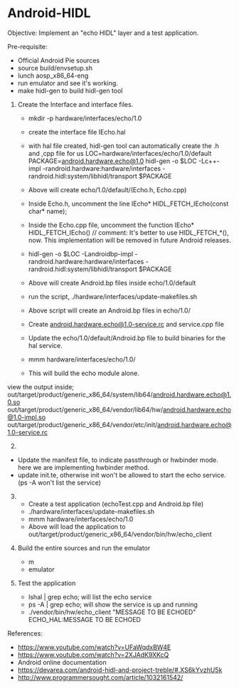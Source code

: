 # Android-HIDL

Objective:
          Implement an "echo HIDL" layer and a test application.


Pre-requisite:

* Official Android Pie sources
* source build/envsetup.sh
* lunch aosp_x86_64-eng
* run emulator and see it's working.
* make hidl-gen to build hidl-gen tool


1) Create the Interface and interface files.

   * mkdir -p hardware/interfaces/echo/1.0
   * create the interface file IEcho.hal
   * with hal file created, hidl-gen tool can automatically create the .h and ,cpp file for us
     	  LOC=hardware/interfaces/echo/1.0/default
	  PACKAGE=android.hardware.echo@1.0
   	  hidl-gen -o $LOC -Lc++-impl -randroid.hardware:hardware/interfaces -randroid.hidl:system/libhidl/transport $PACKAGE
   * Above will create echo/1.0/default/(Echo.h, Echo.cpp)
   * Inside Echo.h, uncomment the line IEcho* HIDL_FETCH_IEcho(const char* name);
   * Inside the Echo.cpp file, uncomment the function IEcho* HIDL_FETCH_IEcho()
// comment:
     It's better to use HIDL_FETCH_*(), now. This implementation will be removed in future Android releases.

   * hidl-gen -o $LOC -Landroidbp-impl -randroid.hardware:hardware/interfaces -randroid.hidl:system/libhidl/transport $PACKAGE
   * Above will create Android.bp files inside echo/1.0/default
   * run the script, ./hardware/interfaces/update-makefiles.sh
   * Above script will create an Android.bp files in echo/1.0/
   * Create android.hardware.echo@1.0-service.rc and service.cpp file
   * Update the echo/1.0/default/Android.bp file to build binaries for the hal service.
   * mmm hardware/interfaces/echo/1.0/
   * This will build the echo module alone.

view the output inside;
out/target/product/generic_x86_64/system/lib64/android.hardware.echo@1.0.so
out/target/product/generic_x86_64/vendor/lib64/hw/android.hardware.echo@1.0-impl.so
out/target/product/generic_x86_64/vendor/etc/init/android.hardware.echo@1.0-service.rc


2)

   * Update the manifest file, to indicate passthrough or hwbinder mode. here we are implementing hwbinder method.
   * update init.te, otherwise init won't be allowed to start the echo service.
	  (ps -A won't list the service)

3)
    * Create a test application (echoTest.cpp and Android.bp file)
    * ./hardware/interfaces/update-makefiles.sh
    * mmm hardware/interfaces/echo/1.0
    * Above will load the application to out/target/product/generic_x86_64/vendor/bin/hw/echo_client

4) Build the entire sources and run the emulator

   * m
   * emulator

5) Test the application

   * lshal | grep echo; will list the echo service
   * ps -A | grep echo; will show the service is up and running
   * ./vendor/bin/hw/echo_client "MESSAGE TO BE ECHOED"
     ECHO_HAL:MESSAGE TO BE ECHOED
     
References:

* https://www.youtube.com/watch?v=UFaWqdxBW4E
* https://www.youtube.com/watch?v=2XJAdK9XKcQ
* Android online documentation
* https://devarea.com/android-hidl-and-project-treble/#.XS6kYvzhU5k
* http://www.programmersought.com/article/1032161542/
